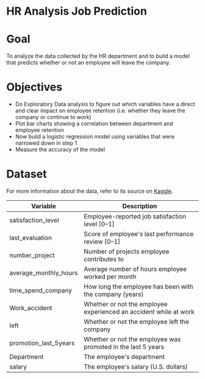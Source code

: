 # HR Analysis Job Prediction


# Goal
To analyze the data collected by the HR department and to build a model that predicts whether or not an employee will leave the company.

# Objectives
- Do Exploratory Data analysis to figure out which variables have a direct and clear impact on employee retention (i.e. whether they leave the company or continue to work)
- Plot bar charts showing a correlation between department and employee retention
- Now build a logistic regression model using variables that were narrowed down in step 1
- Measure the accuracy of the model

# Dataset
For more information about the data, refer to its source on [Kaggle](https://www.kaggle.com/datasets/mfaisalqureshi/hr-analytics-and-job-prediction?select=HR_comma_sep.csv).

Variable  |Description |
-----|-----|
satisfaction_level|Employee-reported job satisfaction level [0&ndash;1]|
last_evaluation|Score of employee's last performance review [0&ndash;1]|
number_project|Number of projects employee contributes to|
average_monthly_hours|Average number of hours employee worked per month|
time_spend_company|How long the employee has been with the company (years)
Work_accident|Whether or not the employee experienced an accident while at work
left|Whether or not the employee left the company
promotion_last_5years|Whether or not the employee was promoted in the last 5 years
Department|The employee's department
salary|The employee's salary (U.S. dollars)
